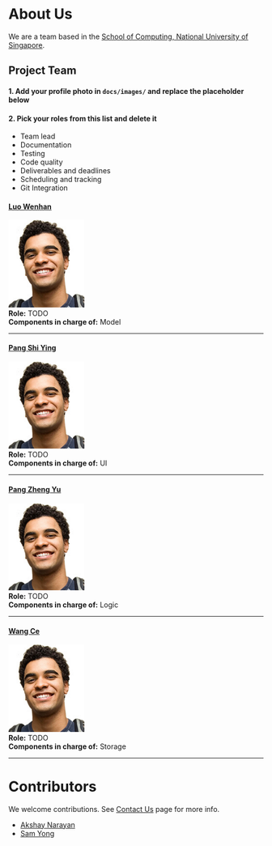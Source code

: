 # About Us

We are a team based in the [School of Computing, National University of Singapore](http://www.comp.nus.edu.sg).

## Project Team

#### 1. Add your profile photo in `docs/images/` and replace the placeholder below

#### 2. Pick your roles from this list and delete it
 * Team lead
 * Documentation
 * Testing
 * Code quality
 * Deliverables and deadlines
 * Scheduling and tracking
 * Git Integration

#### [Luo Wenhan](http://github.com/FausticSun)
<img src="images/profile.png" width="150"> <br>
**Role:** TODO <br>
**Components in charge of:** Model <br>

-----

#### [Pang Shi Ying](http://github.com/invisidark)
<img src="images/profile.png" width="150"> <br>
**Role:** TODO <br>
**Components in charge of:** UI <br>

-----

#### [Pang Zheng Yu](http://github.com/pzyu)
<img src="images/profile.png" width="150"> <br>
**Role:** TODO <br>
**Components in charge of:** Logic <br>

-----

#### [Wang Ce](https://github.com/wangce94)
<img src="images/profile.png" width="150"> <br>
**Role:** TODO <br>
**Components in charge of:** Storage <br>

 -----

# Contributors

We welcome contributions. See [Contact Us](ContactUs.md) page for more info.

* [Akshay Narayan](https://github.com/se-edu/addressbook-level4/pulls?q=is%3Apr+author%3Aokkhoy)
* [Sam Yong](https://github.com/se-edu/addressbook-level4/pulls?q=is%3Apr+author%3Amauris)
